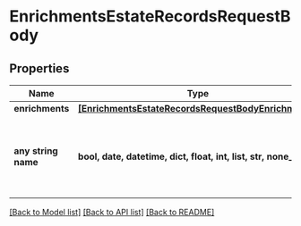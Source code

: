 # EnrichmentsEstateRecordsRequestBody


## Properties
Name | Type | Description | Notes
------------ | ------------- | ------------- | -------------
**enrichments** | [**[EnrichmentsEstateRecordsRequestBodyEnrichments]**](EnrichmentsEstateRecordsRequestBodyEnrichments.md) |  | 
**any string name** | **bool, date, datetime, dict, float, int, list, str, none_type** | any string name can be used but the value must be the correct type | [optional]

[[Back to Model list]](../README.md#documentation-for-models) [[Back to API list]](../README.md#documentation-for-api-endpoints) [[Back to README]](../README.md)


